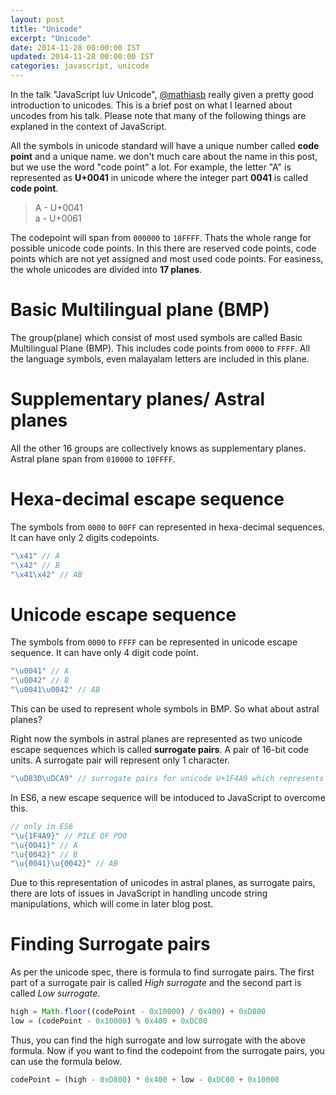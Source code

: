 ```yaml
---
layout: post
title: "Unicode"
excerpt: "Unicode"
date: 2014-11-28 00:00:00 IST
updated: 2014-11-28 00:00:00 IST
categories: javascript, unicode
---
```


In the talk "JavaScript luv Unicode", [@mathiasb](https://mathiasbynens.be/) really given a pretty good introduction to unicodes. This is a brief post on what I learned about uncodes from his talk. Please note that many of the following things are explaned in the context of JavaScript.

All the symbols in unicode standard will have a unique number called **code point** and a unique name. we don't much care about the name in this post, but we use the word "code point" a lot. For example, the letter "A" is represented as **U+0041** in unicode where the integer part **0041** is called **code point**.

> A - U+0041  
> a - U+0061  

The codepoint will span from `000000` to `10FFFF`. Thats the whole range for possible unicode code points. In this there are reserved code points, code points which are not yet assigned and most used code points. For easiness, the whole unicodes are divided into **17 planes**.

# Basic Multilingual plane (BMP)

The group(plane) which consist of most used symbols are called Basic Multilingual Plane (BMP). This includes code points from `0000` to `FFFF`. All the language symbols, even malayalam letters are included in this plane.

# Supplementary planes/ Astral planes

All the other 16 groups are collectively knows as supplementary planes. Astral plane span from `010000` to `10FFFF`.

# Hexa-decimal escape sequence

The symbols from `0000` to `00FF` can represented in hexa-decimal sequences. It can have only 2 digits codepoints.

```js
"\x41" // A  
"\x42" // B  
"\x41\x42" // AB  
```

# Unicode escape sequence

The symbols from `0000` to `FFFF` can be represented in unicode escape sequence. It can have only 4 digit code point.

```js
"\u0041" // A  
"\u0042" // B  
"\u0041\u0042" // AB
```

This can be used to represent whole symbols in BMP. So what about astral planes?

Right now the symbols in astral planes are represented as two unicode escape sequences which is called **surrogate pairs**. A pair of 16-bit code units. A surrogate pair will represent only 1 character.

```js
"\uD83D\uDCA9" // surrogate pairs for unicode U+1F4A9 which represents PILE OF POO
```

In ES6, a new escape sequence will be intoduced to JavaScript to overcome this.

```js
// only in ES6
"\u{1F4A9}" // PILE OF POO
"\u{0041}" // A  
"\u{0042}" // B  
"\u{0041}\u{0042}" // AB
```

Due to this representation of unicodes in astral planes, as surrogate pairs, there are lots of issues in JavaScript in handling uncode string manipulations, which will come in later blog post.

# Finding Surrogate pairs

As per the unicode spec, there is formula to find surrogate pairs. The first part of a surrogate pair is called *High surrogate* and the second part is called *Low surrogate*.

```js
high = Math.floor((codePoint - 0x10000) / 0x400) + 0xD800  
low = (codePoint - 0x10000) % 0x400 + 0xDC00  
```

Thus, you can find the high surrogate and low surrogate with the above formula. Now if you want to find the codepoint from the surrogate pairs, you can use the formula below.

```js
codePoint = (high - 0xD800) * 0x400 + low - 0xDC00 + 0x10000
```

